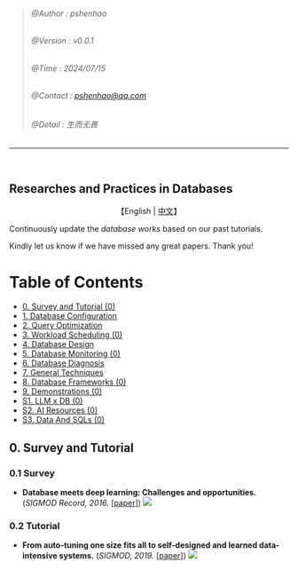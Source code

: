 >###### @Author    : pshenhao
>###### @Version   : v0.0.1
>###### @Time      : 2024/07/15
>###### @Contact   : pshenhao@qq.com
>###### @Detail    : 生而无畏

----
</br>

## Researches and Practices in Databases

<p align="center">
    【English | <a href="">中文</a>】
</p>


Continuously update the *database works* based on our past tutorials.

Kindly let us know if we have missed any great papers. Thank you!


Table of Contents
=================

* [0. Survey and Tutorial (0)](#0-survey-and-tutorial)
* [1. Database Configuration]()
* [2. Query Optimization]()
* [3. Workload Scheduling (0)]()
* [4. Database Design]()
* [5. Database Monitoring (0)]()
* [6. Database Diagnosis]()
* [7. General Techniques]()
* [8. Database Frameworks (0)]()
* [9. Demonstrations (0)]()
* [S1. LLM x DB (0)]()
* [S2. AI Resources (0)]()
* [S3. Data And SQLs (0)]()


## 0. Survey and Tutorial

### 0.1 Survey


- **Database meets deep learning: Challenges and opportunities.** (*SIGMOD Record, 2016.* [[paper](https://doi.org/10.1145/3003665.3003669)]) ![](https://img.shields.io/badge/-ai4db-Informational)




### 0.2 Tutorial

- **From auto-tuning one size fits all to self-designed and learned data-intensive systems.** (*SIGMOD, 2019.*  [[paper](https://doi.org/10.1145/3299869.3314034)]) ![](https://img.shields.io/badge/-ai4db-Informational)



</br>


